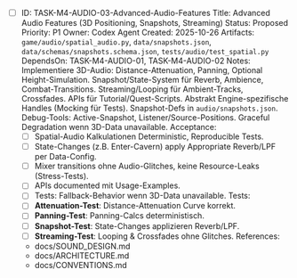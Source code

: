 - [ ] ID: TASK-M4-AUDIO-03-Advanced-Audio-Features
  Title: Advanced Audio Features (3D Positioning, Snapshots, Streaming)
  Status: Proposed
  Priority: P1
  Owner: Codex Agent
  Created: 2025-10-26
  Artifacts: `game/audio/spatial_audio.py`, `data/snapshots.json`, `data/schemas/snapshots.schema.json`, `tests/audio/test_spatial.py`
  DependsOn: TASK-M4-AUDIO-01, TASK-M4-AUDIO-02
  Notes:
  Implementiere 3D-Audio: Distance-Attenuation, Panning, Optional Height-Simulation. Snapshot/State-System für Reverb, Ambience, Combat-Transitions. Streaming/Looping für Ambient-Tracks, Crossfades. APIs für Tutorial/Quest-Scripts. Abstrakt Engine-spezifische Handles (Mocking für Tests). Snapshot-Defs in `audio/snapshots.json`. Debug-Tools: Active-Snapshot, Listener/Source-Positions. Graceful Degradation wenn 3D-Data unavailable.
  Acceptance:
  - [ ] Spatial-Audio Kalkulationen Deterministic, Reproducible Tests.
  - [ ] State-Changes (z.B. Enter-Cavern) apply Appropriate Reverb/LPF per Data-Config.
  - [ ] Mixer transitions ohne Audio-Glitches, keine Resource-Leaks (Stress-Tests).
  - [ ] APIs documented mit Usage-Examples.
  - [ ] Tests: Fallback-Behavior wenn 3D-Data unavailable.
  Tests:
  - [ ] **Attenuation-Test**: Distance-Attenuation Curve korrekt.
  - [ ] **Panning-Test**: Panning-Calcs deterministisch.
  - [ ] **Snapshot-Test**: State-Changes applizieren Reverb/LPF.
  - [ ] **Streaming-Test**: Looping & Crossfades ohne Glitches.
  References:
  - docs/SOUND_DESIGN.md
  - docs/ARCHITECTURE.md
  - docs/CONVENTIONS.md
